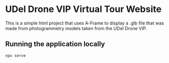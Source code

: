 # UDel Drone VIP Virtual Tour Website
This is a simple html project that uses A-Frame to display a .glb file that was made from photogrammetry models taken from the UDel Drone VIP. 

## Running the application locally
```bash
npx serve
```
